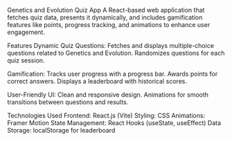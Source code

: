 Genetics and Evolution Quiz App
A React-based web application that fetches quiz data, presents it dynamically, and includes gamification features like points, progress tracking, and animations to enhance user engagement.

Features
Dynamic Quiz Questions:
Fetches and displays multiple-choice questions related to Genetics and Evolution.
Randomizes questions for each quiz session.

Gamification:
Tracks user progress with a progress bar.
Awards points for correct answers.
Displays a leaderboard with historical scores.

User-Friendly UI:
Clean and responsive design.
Animations for smooth transitions between questions and results.

Technologies Used
Frontend: React.js (Vite)
Styling: CSS
Animations: Framer Motion
State Management: React Hooks (useState, useEffect)
Data Storage: localStorage for leaderboard
